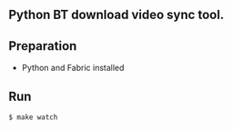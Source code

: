 Python BT download video sync tool.
---

## Preparation

- Python and Fabric installed

## Run

    $ make watch

